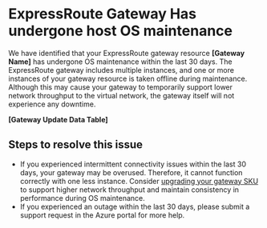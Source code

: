 <properties
pageTitle="ExpressRoute Gateway Has undergone host OS maintenance"
description="Provides the solution to the problem in which ExpressRoute Gateway Has undergone host OS maintenance."
infoBubbleText="Issues with your ExpressRoute were detected. See details on the right."
service="microsoft.network"
resource="ExpressRoute"
authors="genlin"
ms.author="mariliu"
articleId="hostosmaintenance"
selfHelpType="Diagnostics"
resourceTags="windows"
supportTopicIds="32602123, 32627985"
productPesIds="15480"
cloudEnvironments="Public, fairfax, usnat, ussec"
ownershipId="CloudNet_AzureExpressRoute"
/>

# ExpressRoute Gateway Has undergone host OS maintenance
<!--issueDescription-->
We have identified that your ExpressRoute gateway resource **[Gateway Name]** has undergone OS maintenance within the last 30 days. The ExpressRoute gateway includes multiple instances, and one or more instances of your gateway resource is taken offline during maintenance. Although this may cause your gateway to temporarily support lower network throughput to the virtual network, the gateway itself will not experience any downtime.

**[Gateway Update Data Table]**
<!--/issueDescription-->
## **Steps to resolve this issue**
- If you experienced intermittent connectivity issues within the last 30 days, your gateway may be overused. Therefore, it cannot function correctly with one less instance. Consider [upgrading your gateway SKU](https://docs.microsoft.com/azure/expressroute/expressroute-about-virtual-network-gateways#gwsku) to support higher network throughput and maintain consistency in performance during OS maintenance. 
- If you experienced an outage within the last 30 days, please submit a support request in the Azure portal for more help.
